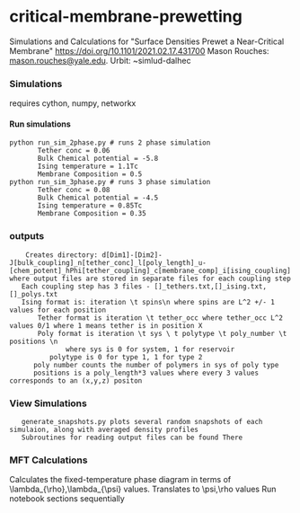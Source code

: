 # critical-membrane-prewetting
  Simulations and Calculations for "Surface Densities Prewet a Near-Critical Membrane"
  	      https://doi.org/10.1101/2021.02.17.431700 
  Mason Rouches: mason.rouches@yale.edu. Urbit: ~simlud-dalhec
### Simulations
requires cython, numpy, networkx
#### Run simulations
	python run_sim_2phase.py # runs 2 phase simulation
	       Tether conc = 0.06
	       Bulk Chemical potential = -5.8
	       Ising temperature = 1.1Tc
	       Membrane Composition = 0.5
	python run_sim_3phase.py # runs 3 phase simulation
	       Tether conc = 0.08
	       Bulk Chemical potential = -4.5
	       Ising temperature = 0.85Tc
	       Membrane Composition = 0.35
### outputs 
        Creates directory: d[Dim1]-[Dim2]-J[bulk_coupling]_n[tether_conc]_l[poly_length]_u-[chem_potent]_hPhi[tether_coupling]_c[membrane_comp]_i[ising_coupling] where output files are stored in separate files for each coupling step
	   Each coupling step has 3 files - []_tethers.txt,[]_ising.txt,[]_polys.txt
	   Ising format is: iteration \t spins\n where spins are L^2 +/- 1 values for each position 
           Tether format is iteration \t tether_occ where tether_occ L^2 values 0/1 where 1 means tether is in position X
           Poly format is iteration \t sys \ t polytype \t poly_number \t positions \n
       	          where sys is 0 for system, 1 for reservoir
	    	  polytype is 0 for type 1, 1 for type 2
		  poly number counts the number of polymers in sys of poly type
		  positions is a poly_length*3 values where every 3 values corresponds to an (x,y,z) positon

### View Simulations
       generate_snapshots.py plots several random snapshots of each simulaion, along with averaged density profiles
       Subroutines for reading output files can be found There


### MFT Calculations
  Calculates the fixed-temperature phase diagram in terms of \lambda_{\rho},\lambda_{\psi} values. Translates to \psi,\rho values
  Run notebook sections sequentially
